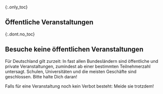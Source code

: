 {:.only_toc}
## Öffentliche Veranstaltungen

{:.dont.no_toc}
## Besuche keine öffentlichen Veranstaltungen

Für Deutschland gilt zurzeit:
In fast allen Bundesländern sind öffentliche und private Veranstaltungen, zumindest ab einer bestimmten Teilnehmerzahl untersagt. Schulen, Universitäten und die meisten Geschäfte sind geschlossen. Bitte halte Dich daran!

Falls für eine Veranstaltung noch kein Verbot besteht: Meide sie trotzdem!
